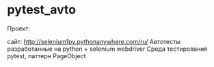 # pytest_avto

Проект:

сайт: http://selenium1py.pythonanywhere.com/ru/
Автотесты разработанные на python + selenium webdriver
Cреда тестирования pytest, паттерн PageObject 